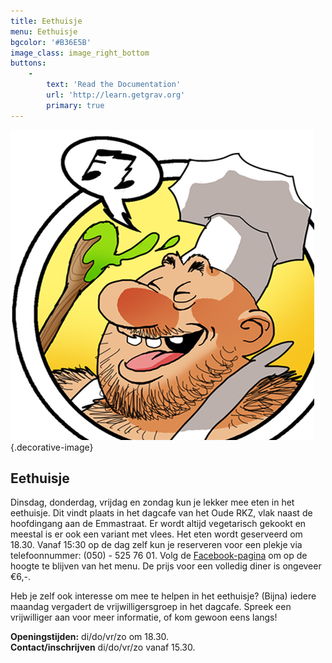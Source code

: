```yaml
---
title: Eethuisje
menu: Eethuisje
bgcolor: '#B36E5B'
image_class: image_right_bottom
buttons:
    -
        text: 'Read the Documentation'
        url: 'http://learn.getgrav.org'
        primary: true
---
```


![](icoontje_eethuisje2.png){.decorative-image}<h2>Eethuisje</h2>
Dinsdag, donderdag, vrijdag en zondag kun je lekker mee eten in het eethuisje. Dit vindt plaats in het dagcafe van het Oude RKZ, vlak naast de hoofdingang aan de Emmastraat. Er wordt altijd vegetarisch gekookt en meestal is er ook een variant met vlees. Het eten wordt geserveerd om 18.30. Vanaf 15:30 op de dag zelf kun je reserveren voor een plekje via telefoonnummer: (050) - 525 76 01. Volg de <a href="https://www.facebook.com/orkzeethuisje/">Facebook-pagina</a> om op de hoogte te blijven van het menu. De prijs voor een volledig diner is ongeveer €6,-.

Heb je zelf ook interesse om mee te helpen in het eethuisje? (Bijna) iedere maandag vergadert de vrijwilligersgroep in het dagcafe. Spreek een vrijwilliger aan voor meer informatie, of kom gewoon eens langs! 

**Openingstijden:** di/do/vr/zo om 18.30.<br/>
**Contact/inschrijven** di/do/vr/zo vanaf 15.30.



